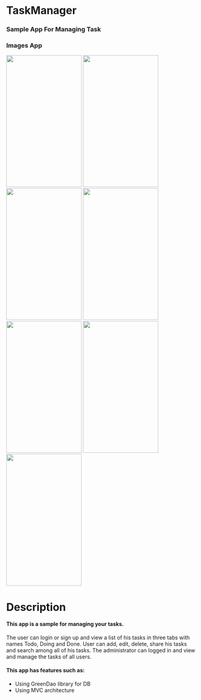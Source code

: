 # TaskManager
### Sample App For Managing Task
### Images App
<p float="left">
<img src="https://user-images.githubusercontent.com/54942560/98394985-691ce900-2010-11eb-9c51-566229ada346.jpg"
width="200" height="350">
<img src="https://user-images.githubusercontent.com/54942560/98396494-a3878580-2012-11eb-818c-c22bcc319c88.jpg"
width="200" height="350">
<img src="https://user-images.githubusercontent.com/54942560/98396637-e184a980-2012-11eb-8c46-c0ec6f21961d.jpg"
width="200" height="350">
<img src="https://user-images.githubusercontent.com/54942560/98396817-30cada00-2013-11eb-97ac-4e9f5cc0dee1.jpg"
width="200" height="350">
<img src="https://user-images.githubusercontent.com/54942560/98396931-67a0f000-2013-11eb-9b9f-23c3dd87247d.jpg"
width="200" height="350">
<img src="https://user-images.githubusercontent.com/54942560/98397048-9919bb80-2013-11eb-8695-84deeb172cff.jpg"
width="200" height="350">
<img src="https://user-images.githubusercontent.com/54942560/98397248-eac24600-2013-11eb-9b36-953177d0012e.jpg"
width="200" height="350">
</p>

# Description
#### This app is a sample for managing your tasks.
The user can login or sign up and view a list of his tasks in three tabs with names Todo, Doing and Done.
User can add, edit, delete, share his tasks and search among all of his tasks. 
The administrator can logged in and view and manage the tasks of all users.
#### This app has features such as:
- Using GreenDao library for DB
- Using MVC architecture
